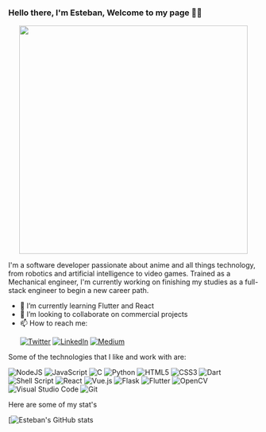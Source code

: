 ### Hello there, I'm Esteban, Welcome to my page :rocket:👋

<p align="center">
  <img width="460" height="460" src="https://lh3.googleusercontent.com/K7HzDF-ILhyBtb1XrAdSE1MoFOknryiBdYRn-Bs8l7C7mrRNp3FMIc2OW2wLiNk0PpWndLskytV49x6h7az1HKKtAmned8BXja-FsgvNGkB7UXakX73syLkEpDAG02lCvD_91r3Z3rkyXPw5HTw4bE8wBl35CEHQXvJljrIQc_sDsS0LSFfiw_OUrFKh2xd0Of_kgVoiyvW1ch664-McjROJCEnN9SsdHCge3LrmejOfd3-YhpBy-Tm8Wx5TaCuzu0EG2xxdzc3gFAbabLoBpyWUoWT1-pzpUvq_yaMtL9rgiF30v1ODcRg8jq6gLAYOrqgbddB4wKhYtBoZMRYZboo1xTpU4N1JIgzf7g5VaUEOpzcF-vcQD51gfQ_arMDlWjKNJDfTITnxIAeYfmFcVpbGARtJSEruDCKfQfRZdOYVueIGn5lbxxReeg7ICltGMRz4ycOOHW9VFYiQECf_wZxqmgtu-gSZDCRNv9qpCoUCRT8zFE5svc1A7K_xeGb3tHmKkol0EEBQz7alR9k8oWwtLtNfALwn-y-ChNyRf3AIv_cea60LVbikwafc27fZ4TeYLHx4fNBrrA6Gwp2pJ00HwKTloNtsdM2GXhoKxF9KI37ITJ1AkpI7glDCyMn2oOWyL4UuZISR-CdvBpIcbanv6xOcNTUq7KkGl9Cd00Fg3pI21eJKHgAZZD-88vpGl453nKp8MSrhowFjRg29zCxxAQ=w465-h426-no?authuser=0">
</p>

<!--
**ecastan960/ecastan960** is a ✨ _special_ ✨ repository because its `README.md` (this file) appears on your GitHub profile.

Here are some ideas to get you started:

- 🔭 I’m currently working on ...
- 🌱 I’m currently learning ...
- 👯 I’m looking to collaborate on ...
- 🤔 I’m looking for help with ...
- 💬 Ask me about ...
- 📫 How to reach me: ...
- 😄 Pronouns: ...
- ⚡ Fun fact: ...
-->

I'm a software developer passionate about anime and all things technology, from robotics and artificial intelligence to video games. Trained as a Mechanical engineer, I'm currently working on finishing my studies as a full-stack engineer to begin a new career path.

- 🌱 I’m currently learning Flutter and React
- 👯 I’m looking to collaborate on commercial projects
- 📫 How to reach me: <p><a href="https://twitter.com/EstebanCastaoZ1" target="_blank"><img alt="Twitter" src="https://img.shields.io/badge/twitter-%231DA1F2.svg?&style=for-the-badge&logo=twitter&logoColor=white" /></a> <a href="https://www.linkedin.com/in/ecastan1/" target="_blank"><img alt="LinkedIn" src="https://img.shields.io/badge/linkedin-%230077B5.svg?&style=for-the-badge&logo=linkedin&logoColor=white" /></a> <a href="https://estebancastaoz1.medium.com/" target="_blank"><img alt="Medium" src="https://img.shields.io/badge/medium-%2312100E.svg?&style=for-the-badge&logo=medium&logoColor=white" /></a>
</p>

Some of the technologies that I like and work with are:

<img alt="NodeJS" src="https://img.shields.io/badge/node.js-%2343853D.svg?&style=for-the-badge&logo=node.js&logoColor=white"/>	<img alt="JavaScript" src="https://img.shields.io/badge/javascript-%23323330.svg?&style=for-the-badge&logo=javascript&logoColor=%23F7DF1E"/> <img alt="C" src="https://img.shields.io/badge/c-%2300599C.svg?&style=for-the-badge&logo=c&logoColor=white"/> <img alt="Python" src="https://img.shields.io/badge/python-%2314354C.svg?&style=for-the-badge&logo=python&logoColor=white"/> <img alt="HTML5" src="https://img.shields.io/badge/html5-%23E34F26.svg?&style=for-the-badge&logo=html5&logoColor=white"/> <img alt="CSS3" src="https://img.shields.io/badge/css3-%231572B6.svg?&style=for-the-badge&logo=css3&logoColor=white"/> <img alt="Dart" src="https://img.shields.io/badge/dart-%230175C2.svg?&style=for-the-badge&logo=dart&logoColor=white"/> <img alt="Shell Script" src="https://img.shields.io/badge/shell_script-%23121011.svg?&style=for-the-badge&logo=gnu-bash&logoColor=white"/> <img alt="React" src="https://img.shields.io/badge/react-%2320232a.svg?&style=for-the-badge&logo=react&logoColor=%2361DAFB"/> <img alt="Vue.js" src="https://img.shields.io/badge/vuejs-%2335495e.svg?&style=for-the-badge&logo=vue.js&logoColor=%234FC08D"/> <img alt="Flask" src="https://img.shields.io/badge/flask-%23000.svg?&style=for-the-badge&logo=flask&logoColor=white"/> <img alt="Flutter" src="https://img.shields.io/badge/Flutter-%2302569B.svg?&style=for-the-badge&logo=Flutter&logoColor=white" /> <img alt="OpenCV" src="https://img.shields.io/badge/opencv-%23white.svg?&style=for-the-badge&logo=opencv&logoColor=white"/> <img alt="Visual Studio Code" src="https://img.shields.io/badge/VisualStudioCode-0078d7.svg?&style=for-the-badge&logo=visual-studio-code&logoColor=white"/> <img alt="Git" src="https://img.shields.io/badge/git-%23F05033.svg?&style=for-the-badge&logo=git&logoColor=white"/>

Here are some of my stat's

[![Esteban's GitHub stats](https://github-readme-stats.vercel.app/api?username=ecastan960&theme=dark&show_icons=true)